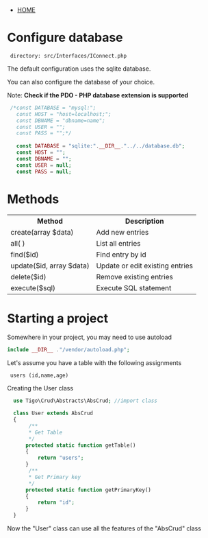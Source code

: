  - [HOME](https://github.com/tigoCaval/crud)
 
# Configure database
     directory: src/Interfaces/IConnect.php
  The default configuration uses the sqlite database.
  
  You can also configure the database of your choice.
  
  Note: **Check if the PDO - PHP database extension is supported**
    
 ```php
  /*const DATABASE = "mysql:"; 
    const HOST = "host=localhost;";
    const DBNAME = "dbname=name";
    const USER = "";
    const PASS = "";*/
    
    const DATABASE = "sqlite:".__DIR__."../../database.db"; 
    const HOST = "";
    const DBNAME = "";
    const USER = null;
    const PASS = null;
 ```
# Methods

<table style="width:100%">
  <tr>
    <th>Method</th>
    <th>Description</th>
  </tr>
  <tr>
    <td>create(array $data)</td>
    <td>Add new entries</td>
  </tr>
  <tr>
    <td>all( )</td>
    <td>List all entries</td>
  </tr>
  <tr>
    <td>find($id)</td>
    <td>Find entry by id</td>
  </tr>
  <tr>
    <td>update($id, array $data)</td>
    <td>Update or edit existing entries</td>
  </tr> 
  <tr>
    <td>delete($id)</td>
    <td>Remove existing entries</td>
  </tr>
  <tr>
    <td>execute($sql)</td>
    <td>Execute SQL statement</td>
  </tr>
</table>

# Starting a project
 Somewhere in your project, you may need to use autoload
 ```php
 include __DIR__ ."/vendor/autoload.php";
 ```
 Let's assume you have a table with the following assignments
  ```
   users (id,name,age)
 ```
 
 Creating the User class
 
 ```php
   use Tigo\Crud\Abstracts\AbsCrud; //import class

   class User extends AbsCrud
   {
        /**
        * Get Table
        */
       protected static function getTable()
       {
           return "users";
       }
        /**
        * Get Primary key
        */
       protected static function getPrimaryKey()
       {
           return "id";
       }
   }
 ```
 
 Now the "User" class can use all the features of the "AbsCrud" class
 
 
 
 
 
 
 
 
 
